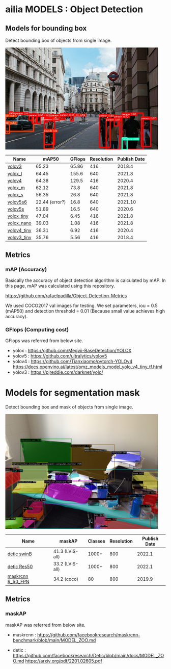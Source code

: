 # ailia MODELS : Object Detection

## Models for bounding box

Detect bounding box of objects from single image.

<img src="./yolox/output.jpg" width=480px>

|Name|mAP50|GFlops|Resolution|Publish Date|
|-----|-----|-----|-----|-----|
|[yolov3](./yolov3/)|65.23|65.86|416|2018.4|
|[yolox_l](./yolox/)|64.45|155.6|640|2021.8|
|[yolov4](./yolov4/)|64.38|129.5|416|2020.4|
|[yolox_m](./yolox/)|62.12|73.8|640|2021.8|
|[yolox_s](./yolox/)|56.35|26.8|640|2021.8|
|[yolov5s6](./yolov5/)|22.44 (error?)|16.8|640|2021.10|
|[yolov5s](./yolov5/)|51.89|16.5|640|2020.6|
|[yolox_tiny](./yolox/)|47.04|6.45|416|2021.8|
|[yolox_nano](./yolox/)|39.03|1.08|416|2021.8|
|[yolov4_tiny](./yolov4-tiny/)|36.31|6.92|416|2020.4|
|[yolov3_tiny](./yolov3-tiny/)|35.76|5.56|416|2018.4|

## Metrics

### mAP (Accuracy)

Basically the accuracy of object detection algorithm is calculated by mAP. In this page, mAP was calculated using this repository.

https://github.com/rafaelpadilla/Object-Detection-Metrics

We used COCO2017 val images for testing. We set parameters, iou = 0.5 (mAP50) and detection threshold = 0.01 (Because small value achieves high accuracy).

### GFlops (Computing cost)

GFlops was referred from below site.

- yolox : https://github.com/Megvii-BaseDetection/YOLOX
- yolov5 : https://github.com/ultralytics/yolov5
- yolov4 : https://github.com/Tianxiaomo/pytorch-YOLOv4 https://docs.openvino.ai/latest/omz_models_model_yolo_v4_tiny_tf.html
- yolov3 : https://pjreddie.com/darknet/yolo/

# Models for segmentation mask

Detect bounding box and mask of objects from single image.

<img src="./detic/output.png" width=480px>

|Name|maskAP|Classes|Resolution|Publish Date|
|-----|-----|-----|-----|-----|
|[detic swinB](./detic/)|41.3 (LVIS-all)|1000+|800|2022.1|
|[detic Res50](./detic/)|33.2 (LVIS-all)|1000+|800|2022.1|
|[maskrcnn R_50_FPN](./maskrcnn/)|34.2 (coco)|80|800|2019.9|

## Metrics

### maskAP

maskAP was referred from below site.

- maskrcnn : https://github.com/facebookresearch/maskrcnn-benchmark/blob/main/MODEL_ZOO.md

- detic : https://github.com/facebookresearch/Detic/blob/main/docs/MODEL_ZOO.md https://arxiv.org/pdf/2201.02605.pdf
